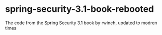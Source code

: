 # spring-security-3.1-book-rebooted
The code from the Spring Security 3.1 book by rwinch, updated to modren times
